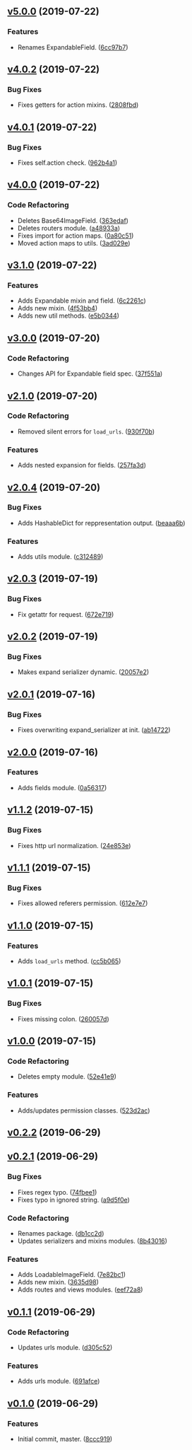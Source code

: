 <a name="v5.0.0"></a>
## [v5.0.0](https://github.com/alexseitsinger/django-rest-framework-helpers/compare/v4.0.2...v5.0.0) (2019-07-22)

### Features
- Renames ExpandableField. ([6cc97b7](https://github.com/alexseitsinger/django-rest-framework-helpers/commit/6cc97b740f3ce649c51622927e1ed35c71663be1))


<a name="v4.0.2"></a>
## [v4.0.2](https://github.com/alexseitsinger/django-rest-framework-helpers/compare/v4.0.1...v4.0.2) (2019-07-22)

### Bug Fixes
- Fixes getters for action mixins. ([2808fbd](https://github.com/alexseitsinger/django-rest-framework-helpers/commit/2808fbd530618a1f6f0fe2d484f18cb633a84229))


<a name="v4.0.1"></a>
## [v4.0.1](https://github.com/alexseitsinger/django-rest-framework-helpers/compare/v4.0.0...v4.0.1) (2019-07-22)

### Bug Fixes
- Fixes self.action check. ([962b4a1](https://github.com/alexseitsinger/django-rest-framework-helpers/commit/962b4a1b50e04e7300cd29f95b5690c2ebf2aec3))


<a name="v4.0.0"></a>
## [v4.0.0](https://github.com/alexseitsinger/django-rest-framework-helpers/compare/v3.1.0...v4.0.0) (2019-07-22)

### Code Refactoring
- Deletes Base64ImageField. ([363edaf](https://github.com/alexseitsinger/django-rest-framework-helpers/commit/363edaf4845db9a4cfb53174d85f54ac97b7ff53))
- Deletes routers module. ([a48933a](https://github.com/alexseitsinger/django-rest-framework-helpers/commit/a48933abb813a82dc4d80644285391517f4e9938))
- Fixes import for action maps. ([0a80c51](https://github.com/alexseitsinger/django-rest-framework-helpers/commit/0a80c51ea60b8ba976604aab5b6be55a9c7cf267))
- Moved action maps to utils. ([3ad029e](https://github.com/alexseitsinger/django-rest-framework-helpers/commit/3ad029e0154f00ff665eaaed6cd859febec4bdd7))


<a name="v3.1.0"></a>
## [v3.1.0](https://github.com/alexseitsinger/django-rest-framework-helpers/compare/v3.0.0...v3.1.0) (2019-07-22)

### Features
- Adds Expandable mixin and field. ([6c2261c](https://github.com/alexseitsinger/django-rest-framework-helpers/commit/6c2261c7925c0726792e866489b29797010f96eb))
- Adds new mixin. ([4f53bb4](https://github.com/alexseitsinger/django-rest-framework-helpers/commit/4f53bb48d4e30e344095bcc9aaef53ed3d6e038b))
- Adds new util methods. ([e5b0344](https://github.com/alexseitsinger/django-rest-framework-helpers/commit/e5b03445583d4b182c635018c47a356c805e64e1))


<a name="v3.0.0"></a>
## [v3.0.0](https://github.com/alexseitsinger/django-rest-framework-helpers/compare/v2.1.0...v3.0.0) (2019-07-20)

### Code Refactoring
- Changes API for Expandable field spec. ([37f551a](https://github.com/alexseitsinger/django-rest-framework-helpers/commit/37f551a4785340ad52562f50f5d32a834eb0ae25))


<a name="v2.1.0"></a>
## [v2.1.0](https://github.com/alexseitsinger/django-rest-framework-helpers/compare/v2.0.4...v2.1.0) (2019-07-20)

### Code Refactoring
- Removed silent errors for `load_urls`. ([930f70b](https://github.com/alexseitsinger/django-rest-framework-helpers/commit/930f70b67b3894f618ccc8c245e3ef5318fdec19))

### Features
- Adds nested expansion for fields. ([257fa3d](https://github.com/alexseitsinger/django-rest-framework-helpers/commit/257fa3d4d7413e130bf7a06a35bbbe057ac9f565))


<a name="v2.0.4"></a>
## [v2.0.4](https://github.com/alexseitsinger/django-rest-framework-helpers/compare/v2.0.3...v2.0.4) (2019-07-20)

### Bug Fixes
- Adds HashableDict for reppresentation output. ([beaaa6b](https://github.com/alexseitsinger/django-rest-framework-helpers/commit/beaaa6b1264b14411f2d1f64c03a99f3c7a8470b))

### Features
- Adds utils module. ([c312489](https://github.com/alexseitsinger/django-rest-framework-helpers/commit/c312489ac8cbc8fcffccab1a87ab6cf461c99999))


<a name="v2.0.3"></a>
## [v2.0.3](https://github.com/alexseitsinger/django-rest-framework-helpers/compare/v2.0.2...v2.0.3) (2019-07-19)

### Bug Fixes
- Fix getattr for request. ([672e719](https://github.com/alexseitsinger/django-rest-framework-helpers/commit/672e719c63308a7b589bee2c50e8c32f9994e26d))


<a name="v2.0.2"></a>
## [v2.0.2](https://github.com/alexseitsinger/django-rest-framework-helpers/compare/v2.0.1...v2.0.2) (2019-07-19)

### Bug Fixes
- Makes expand serializer dynamic. ([20057e2](https://github.com/alexseitsinger/django-rest-framework-helpers/commit/20057e237c4bf19fac76a5401e91e9d9c61b0f25))


<a name="v2.0.1"></a>
## [v2.0.1](https://github.com/alexseitsinger/django-rest-framework-helpers/compare/v2.0.0...v2.0.1) (2019-07-16)

### Bug Fixes
- Fixes overwriting expand_serializer at init. ([ab14722](https://github.com/alexseitsinger/django-rest-framework-helpers/commit/ab147225ebd366124b31baa698f17a5251b1aef9))


<a name="v2.0.0"></a>
## [v2.0.0](https://github.com/alexseitsinger/django-rest-framework-helpers/compare/v1.1.2...v2.0.0) (2019-07-16)

### Features
- Adds fields module. ([0a56317](https://github.com/alexseitsinger/django-rest-framework-helpers/commit/0a5631747c063d6df2f173ba186c731016789205))


<a name="v1.1.2"></a>
## [v1.1.2](https://github.com/alexseitsinger/django-rest-framework-helpers/compare/v1.1.1...v1.1.2) (2019-07-15)

### Bug Fixes
- Fixes http url normalization. ([24e853e](https://github.com/alexseitsinger/django-rest-framework-helpers/commit/24e853e54660a63f76459da29be47755e86f1ed7))


<a name="v1.1.1"></a>
## [v1.1.1](https://github.com/alexseitsinger/django-rest-framework-helpers/compare/v1.1.0...v1.1.1) (2019-07-15)

### Bug Fixes
- Fixes allowed referers permission. ([612e7e7](https://github.com/alexseitsinger/django-rest-framework-helpers/commit/612e7e7960a0602b651646c5fc10f1cc771e28d6))


<a name="v1.1.0"></a>
## [v1.1.0](https://github.com/alexseitsinger/django-rest-framework-helpers/compare/v1.0.1...v1.1.0) (2019-07-15)

### Features
- Adds `load_urls` method. ([cc5b065](https://github.com/alexseitsinger/django-rest-framework-helpers/commit/cc5b06596f5ff33d01692759b89b9f1c62e086e5))


<a name="v1.0.1"></a>
## [v1.0.1](https://github.com/alexseitsinger/django-rest-framework-helpers/compare/v1.0.0...v1.0.1) (2019-07-15)

### Bug Fixes
- Fixes missing colon. ([260057d](https://github.com/alexseitsinger/django-rest-framework-helpers/commit/260057d806ab5768483be66d54bdd1a174587374))


<a name="v1.0.0"></a>
## [v1.0.0](https://github.com/alexseitsinger/django-rest-framework-helpers/compare/v0.2.2...v1.0.0) (2019-07-15)

### Code Refactoring
- Deletes empty module. ([52e41e9](https://github.com/alexseitsinger/django-rest-framework-helpers/commit/52e41e974d5c005245356c14badb7e00b6a37f27))

### Features
- Adds/updates permission classes. ([523d2ac](https://github.com/alexseitsinger/django-rest-framework-helpers/commit/523d2ac92e3ea03935eb69be6fe022c3aea7d96a))


<a name="v0.2.2"></a>
## [v0.2.2](https://github.com/alexseitsinger/django-rest-framework-helpers/compare/v0.2.1...v0.2.2) (2019-06-29)


<a name="v0.2.1"></a>
## [v0.2.1](https://github.com/alexseitsinger/django-rest-framework-helpers/compare/v0.1.1...v0.2.1) (2019-06-29)

### Bug Fixes
- Fixes regex typo. ([74fbee1](https://github.com/alexseitsinger/django-rest-framework-helpers/commit/74fbee1766e931e6850283556223951f1e64e0b9))
- Fixes typo in ignored string. ([a9d5f0e](https://github.com/alexseitsinger/django-rest-framework-helpers/commit/a9d5f0eeef407f71e80f25ed85abf7caff98d7e6))

### Code Refactoring
- Renames package. ([db1cc2d](https://github.com/alexseitsinger/django-rest-framework-helpers/commit/db1cc2dd70fdc812b534ad63b3b7739aa628d81e))
- Updates serializers and mixins modules. ([8b43016](https://github.com/alexseitsinger/django-rest-framework-helpers/commit/8b430167274dcce95b9e6ef242acacde4393e4ac))

### Features
- Adds LoadableImageField. ([7e82bc1](https://github.com/alexseitsinger/django-rest-framework-helpers/commit/7e82bc1d15a4b13063354c1662b9098a97c6a40d))
- Adds new mixin. ([3635d98](https://github.com/alexseitsinger/django-rest-framework-helpers/commit/3635d9824fc7617ef1d86776749a6c91184df6fd))
- Adds routes and views modules. ([eef72a8](https://github.com/alexseitsinger/django-rest-framework-helpers/commit/eef72a80c2b6d6975997e58623f5034745ba2ae8))


<a name="v0.1.1"></a>
## [v0.1.1](https://github.com/alexseitsinger/django-rest-framework-helpers/compare/v0.1.0...v0.1.1) (2019-06-29)

### Code Refactoring
- Updates urls module. ([d305c52](https://github.com/alexseitsinger/django-rest-framework-helpers/commit/d305c52408a29947a4db1612c3df3e61caa83542))

### Features
- Adds urls module. ([691afce](https://github.com/alexseitsinger/django-rest-framework-helpers/commit/691afce38f86edc3dbfbfbcce73848c78a52c628))


<a name="v0.1.0"></a>
## [v0.1.0](https://github.com/alexseitsinger/django-rest-framework-helpers/compare/8ccc9195f8dfdf803193d60e87bcf1e5294dcad2...v0.1.0) (2019-06-29)

### Features
- Initial commit, master. ([8ccc919](https://github.com/alexseitsinger/django-rest-framework-helpers/commit/8ccc9195f8dfdf803193d60e87bcf1e5294dcad2))


